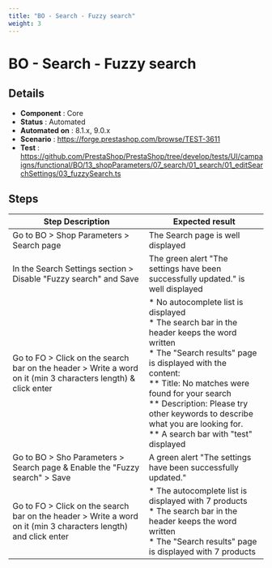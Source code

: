 ```yaml
---
title: "BO - Search - Fuzzy search"
weight: 3
---
```


# BO - Search - Fuzzy search
## Details
* **Component** : Core
* **Status** : Automated
* **Automated on** : 8.1.x, 9.0.x
* **Scenario** : https://forge.prestashop.com/browse/TEST-3611
* **Test** : https://github.com/PrestaShop/PrestaShop/tree/develop/tests/UI/campaigns/functional/BO/13_shopParameters/07_search/01_search/01_editSearchSettings/03_fuzzySearch.ts

## Steps
| Step Description | Expected result |
| ----- | ----- |
| Go to BO > Shop Parameters > Search page | The Search page is well displayed |
| In the Search Settings section > Disable "Fuzzy search" and Save | The green alert "The settings have been successfully updated." is well displayed |
| Go to FO > Click on the search bar on the header > Write a word on it (min 3 characters length) & click enter | * No autocomplete list is displayed<br> * The search bar in the header keeps the word written<br> * The "Search results" page is displayed with the content:<br> ** Title: No matches were found for your search<br> ** Description: Please try other keywords to describe what you are looking for.<br> ** A search bar with "test" displayed |
| Go to BO > Sho Parameters > Search page & Enable the "Fuzzy search" > Save | A green alert "The settings have been successfully updated." |
| Go to FO > Click on the search bar on the header > Write a word on it (min 3 characters length) and click enter | * The autocomplete list is displayed with 7 products<br> * The search bar in the header keeps the word written<br> * The "Search results" page is displayed with 7 products |
